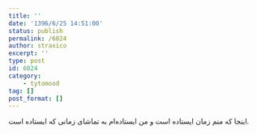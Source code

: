 ```yaml
---
title: ''
date: '1396/6/25 14:51:00'
status: publish
permalink: /6024
author: straxico
excerpt: ''
type: post
id: 6024
category:
    - tytomood
tag: []
post_format: []
---
```

‏اینجا که منم زمان ایستاده است و من ایستاده‌ام به تماشای زمانی که ایستاده است.